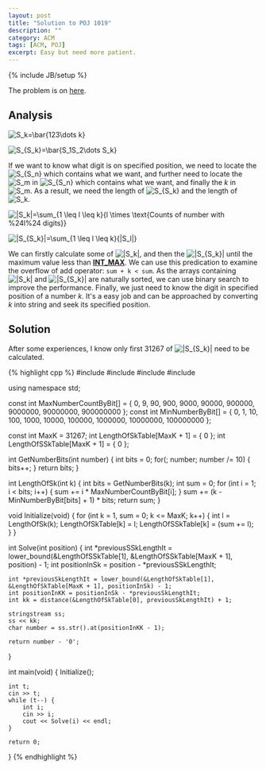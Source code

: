 ```yaml
---
layout: post
title: "Solution to POJ 1019"
description: ""
category: ACM
tags: [ACM, POJ]
excerpt: Easy but need more patient.
---
```

{% include JB/setup %}

The problem is on [here](http://poj.org/problem?id=1019).

## Analysis

<img alt="S_k=\bar{123\dots k}"
src="http://chart.apis.google.com/chart?cht=tx&chl=S_k=\bar{123\dots%20k}" />

<img alt="S_{S_k}=\bar{S_1S_2\dots S_k}"
src="http://chart.apis.google.com/chart?cht=tx&chl=S_{S_k}=\bar{S_1S_2\dots%20S_k}"
/>

If we want to know what digit is on specified position, we need to locate the
<img alt="S_{S_n}" src="http://chart.apis.google.com/chart?cht=tx&chl=S_{S_n}"
/> which contains what we want, and further need to locate the <img alt="S_m"
src="http://chart.apis.google.com/chart?cht=tx&chl=S_m" /> in <img alt="S_{S_n}"
src="http://chart.apis.google.com/chart?cht=tx&chl=S_{S_n}" /> which contains
what we want, and finally the *k* in <img alt="S_m"
src="http://chart.apis.google.com/chart?cht=tx&chl=S_m" />. As a result, we need
the length of <img alt="S_{S_k}"
src="http://chart.apis.google.com/chart?cht=tx&chl=S_{S_k}" /> and the length of
<img alt="S_k" src="http://chart.apis.google.com/chart?cht=tx&chl=S_k" />.

<img alt="|S_k|=\sum_{1 \leq l \leq k}{l \times \text{Counts of number with
%24l%24 digits}}"
src="http://chart.apis.google.com/chart?cht=tx&chl=|S_k|=\sum_{1\leq%20l\leq%20k}{l\times\text{Counts%20of%20number%20with%20$l$%20digits}}"
/>

<img alt="|S_{S_k}|=\sum_{1 \leq l \leq k}{|S_l|}"
src="http://chart.apis.google.com/chart?cht=tx&chl=|S_{S_k}|=\sum_{1%20\leq%20l%20\leq%20k}{|S_l|}"
/>

We can firstly calculate some of <img alt="|S_k|"
src="http://chart.apis.google.com/chart?cht=tx&chl=|S_k|" />, and then the <img
alt="|S_{S_k}|" src="http://chart.apis.google.com/chart?cht=tx&chl=|S_{S_k}|" />
until the maximum value less than
[**INT_MAX**](http://msdn.microsoft.com/en-us/library/296az74e%28v=vs.110%29.aspx).
We can use this predication to examine the overflow of add operator: `sum + k <
sum`. As the arrays containing <img alt="|S_k|"
src="http://chart.apis.google.com/chart?cht=tx&chl=|S_k|" /> and <img
alt="|S_{S_k}|" src="http://chart.apis.google.com/chart?cht=tx&chl=|S_{S_k}|" /> are naturally sorted, we can use binary search to improve the performance. Finally, we just need to know the digit in specified position of a number *k*. It's a easy job and can be approached by converting *k* into string and seek its specified position.

## Solution

After some experiences, I know only first 31267 of <img alt="|S_{S_k}|" src="http://chart.apis.google.com/chart?cht=tx&chl=|S_{S_k}|" /> need to be calculated.

{% highlight cpp %}
#include <algorithm>
#include <iostream>
#include <iterator>
#include <sstream>

using namespace std;

const int MaxNumberCountByBit[] = {
    0, 9, 90, 900, 9000, 90000, 900000, 9000000, 90000000, 900000000
};
const int MinNumberByBit[] = {
    0, 1, 10, 100, 1000, 10000, 100000, 1000000, 10000000, 100000000
};

const int MaxK = 31267;
int LengthOfSkTable[MaxK + 1] = { 0 };
int LengthOfSSkTable[MaxK + 1] = { 0 };

int GetNumberBits(int number)
{
    int bits = 0;
    for(; number; number /= 10) {
        bits++;
    }
    return bits;
}

int LengthOfSk(int k)
{
    int bits = GetNumberBits(k);
    int sum = 0;
    for (int i = 1; i < bits; i++) {
        sum += i * MaxNumberCountByBit[i];
    }
    sum += (k - MinNumberByBit[bits] + 1) * bits;
    return sum;
}

void Initialize(void)
{
    for (int k = 1, sum = 0; k <= MaxK; k++) {
        int l = LengthOfSk(k);
        LengthOfSkTable[k] = l;
        LengthOfSSkTable[k] = (sum += l);
    }
}

int Solve(int position)
{
    int *previousSSkLengthIt = lower_bound(&LengthOfSSkTable[1], &LengthOfSSkTable[MaxK + 1], position) - 1;
    int positionInSk = position - *previousSSkLengthIt;

    int *previousSkLengthIt = lower_bound(&LengthOfSkTable[1], &LengthOfSkTable[MaxK + 1], positionInSk) - 1;
    int positionInKK = positionInSk - *previousSkLengthIt;
    int kk = distance(&LengthOfSkTable[0], previousSkLengthIt) + 1;

    stringstream ss;
    ss << kk;
    char number = ss.str().at(positionInKK - 1);

    return number - '0';
}

int main(void)
{
    Initialize();

    int t;
    cin >> t;
    while (t--) {
        int i;
        cin >> i;
        cout << Solve(i) << endl;
    }

    return 0;
}
{% endhighlight %}
